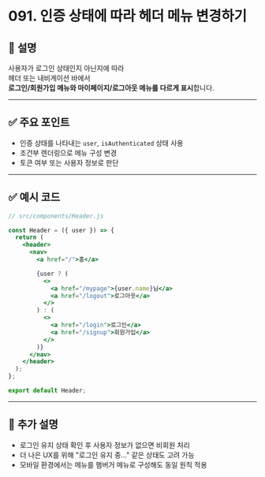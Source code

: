 # 091. 인증 상태에 따라 헤더 메뉴 변경하기

## 📄 설명

사용자가 로그인 상태인지 아닌지에 따라  
헤더 또는 내비게이션 바에서  
**로그인/회원가입 메뉴와 마이페이지/로그아웃 메뉴를 다르게 표시**합니다.

---

## ✅ 주요 포인트
- 인증 상태를 나타내는 `user`, `isAuthenticated` 상태 사용
- 조건부 렌더링으로 메뉴 구성 변경
- 토큰 여부 또는 사용자 정보로 판단

---

## ✅ 예시 코드

```jsx
// src/components/Header.js

const Header = ({ user }) => {
  return (
    <header>
      <nav>
        <a href="/">홈</a>

        {user ? (
          <>
            <a href="/mypage">{user.name}님</a>
            <a href="/logout">로그아웃</a>
          </>
        ) : (
          <>
            <a href="/login">로그인</a>
            <a href="/signup">회원가입</a>
          </>
        )}
      </nav>
    </header>
  );
};

export default Header;
```

---

## 📝 추가 설명
- 로그인 유지 상태 확인 후 사용자 정보가 없으면 비회원 처리
- 더 나은 UX를 위해 "로그인 유지 중…" 같은 상태도 고려 가능
- 모바일 환경에서는 메뉴를 햄버거 메뉴로 구성해도 동일 원칙 적용
